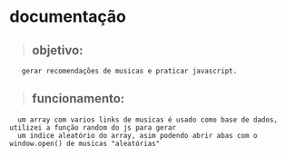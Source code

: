 # documentação

>##  objetivo:
       gerar recomendações de musicas e praticar javascript.
       
>##  funcionamento:
      um array com varios links de musicas é usado como base de dados, utilizei a função random do js para gerar
      um indice aleatório do array, asim podendo abrir abas com o window.open() de musicas "aleatórias"
